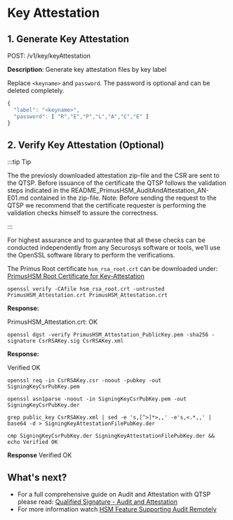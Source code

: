 # Key Attestation

## 1. Generate Key Attestation


POST: /v1/key/keyAttestation

**Description**: Generate key attestation files by key label

Replace `<keyname>` and `password`. The password is optional and can be deleted completely.

```js
{
  "label": "<keyname>",
  "password": [ "R","E","P","L","A","C","E" ]
}
```

## 2. Verify Key Attestation (Optional)

:::tip Tip

The the previosly downloaded attestation zip-file and the CSR are sent to the QTSP. Before issuance of the certificate the QTSP follows the validation steps indicated in the README_PrimusHSM_AuditAndAttestation_AN-E01.md contained in the zip-file.
Note: Before sending the request to the QTSP we recommend that the certificate requester is performing the validation checks himself to assure the correctness.

:::

For highest assurance and to guarantee that all these checks can be conducted independently from any Securosys software or tools, we’ll use the OpenSSL software library to perform the verifications.

The Primus Root certificate `hsm_rsa_root.crt` can be downloaded under: [PrimusHSM Root Certificate for Key-Attestation](https://support.securosys.com/external/knowledge-base/article/147)

```
openssl verify -CAfile hsm_rsa_root.crt -untrusted PrimusHSM_Attestation.crt PrimusHSM_Attestation.crt
```
**Response:**

PrimusHSM_Attestation.crt: OK

```
openssl dgst -verify PrimusHSM_Attestation_PublicKey.pem -sha256 -signature CsrRSAKey.sig CsrRSAKey.xml
```
**Response:** 

Verified OK

```
openssl req -in CsrRSAKey.csr -noout -pubkey -out SigningKeyCsrPubKey.pem
```

```
openssl asn1parse -noout -in SigningKeyCsrPubKey.pem -out SigningKeyCsrPubKey.der
```

```
grep public_key CsrRSAKey.xml | sed -e 's,[^>]*>,,' -e's,<.*,,' | base64 -d > SigningKeyAttestationFilePubKey.der
```

```
cmp SigningKeyCsrPubKey.der SigningKeyAttestationFilePubKey.der && echo Verified OK
```
**Response**
Verified OK


## What's next?

- For a full comprehensive guide on Audit and Attestation with QTSP please read: [Qualified Signature - Audit and Attestation](../4_Use-Cases/QualifiedSignature.md)
- For more information watch [HSM Feature Supporting Audit Remotely](https://www.youtube.com/watch?v=wmTZirCKlA0)

